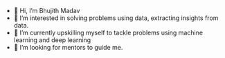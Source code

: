 - 👋 Hi, I’m Bhujith Madav
- 👀 I’m interested in solving problems using data, extracting insights from data.
- 🌱 I’m currently upskilling myself to tackle problems using machine learning and deep learning
- 💞️ I’m looking for mentors to guide me.

<!---
Bhujith10/Bhujith10 is a ✨ special ✨ repository because its `README.md` (this file) appears on your GitHub profile.
You can click the Preview link to take a look at your changes.
--->
